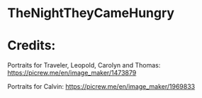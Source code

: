 # TheNightTheyCameHungry

# Credits:
Portraits for Traveler, Leopold, Carolyn and Thomas: https://picrew.me/en/image_maker/1473879

Portraits for Calvin: https://picrew.me/en/image_maker/1969833
